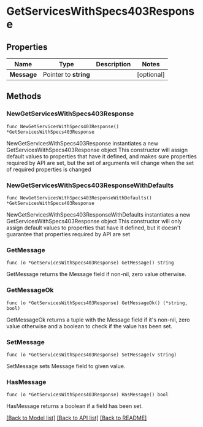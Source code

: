 # GetServicesWithSpecs403Response

## Properties

Name | Type | Description | Notes
------------ | ------------- | ------------- | -------------
**Message** | Pointer to **string** |  | [optional] 

## Methods

### NewGetServicesWithSpecs403Response

`func NewGetServicesWithSpecs403Response() *GetServicesWithSpecs403Response`

NewGetServicesWithSpecs403Response instantiates a new GetServicesWithSpecs403Response object
This constructor will assign default values to properties that have it defined,
and makes sure properties required by API are set, but the set of arguments
will change when the set of required properties is changed

### NewGetServicesWithSpecs403ResponseWithDefaults

`func NewGetServicesWithSpecs403ResponseWithDefaults() *GetServicesWithSpecs403Response`

NewGetServicesWithSpecs403ResponseWithDefaults instantiates a new GetServicesWithSpecs403Response object
This constructor will only assign default values to properties that have it defined,
but it doesn't guarantee that properties required by API are set

### GetMessage

`func (o *GetServicesWithSpecs403Response) GetMessage() string`

GetMessage returns the Message field if non-nil, zero value otherwise.

### GetMessageOk

`func (o *GetServicesWithSpecs403Response) GetMessageOk() (*string, bool)`

GetMessageOk returns a tuple with the Message field if it's non-nil, zero value otherwise
and a boolean to check if the value has been set.

### SetMessage

`func (o *GetServicesWithSpecs403Response) SetMessage(v string)`

SetMessage sets Message field to given value.

### HasMessage

`func (o *GetServicesWithSpecs403Response) HasMessage() bool`

HasMessage returns a boolean if a field has been set.


[[Back to Model list]](../README.md#documentation-for-models) [[Back to API list]](../README.md#documentation-for-api-endpoints) [[Back to README]](../README.md)


